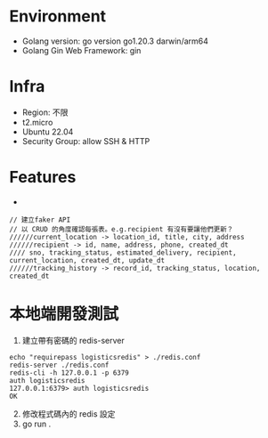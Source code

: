 # Environment
- Golang version: go version go1.20.3 darwin/arm64
- Golang Gin Web Framework: gin

# Infra
- Region: 不限
- t2.micro
- Ubuntu 22.04
- Security Group: allow SSH & HTTP

# Features
- 


```
// 建立faker API
// 以 CRUD 的角度確認每張表。e.g.recipient 有沒有要讓他們更新？
//////current_location -> location_id, title, city, address
//////recipient -> id, name, address, phone, created_dt
//// sno, tracking_status, estimated_delivery, recipient, current_location, created_dt, update_dt
//////tracking_history -> record_id, tracking_status, location, created_dt
```




# 本地端開發測試
1. 建立帶有密碼的 redis-server
```
echo "requirepass logisticsredis" > ./redis.conf
redis-server ./redis.conf
redis-cli -h 127.0.0.1 -p 6379
auth logisticsredis
127.0.0.1:6379> auth logisticsredis
OK
```
2. 修改程式碼內的 redis 設定
3. go run .